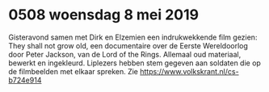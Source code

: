# 0508 woensdag 8 mei 2019
Gisteravond samen met Dirk en Elzemien een indrukwekkende film gezien: They shall not grow old, een documentaire over de Eerste Wereldoorlog door Peter Jackson, van de Lord of the Rings. Allemaal oud materiaal, bewerkt en ingekleurd. Liplezers hebben stem gegeven aan soldaten die op de filmbeelden met elkaar spreken. Zie https://www.volkskrant.nl/cs-b724e914

